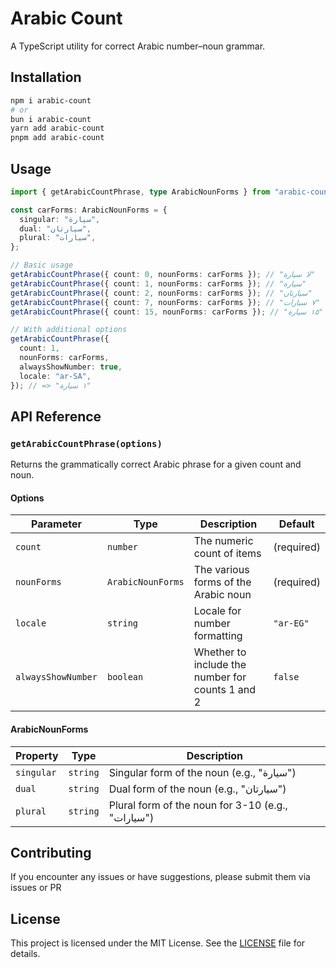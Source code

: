 # Arabic Count

A TypeScript utility for correct Arabic number–noun grammar.

## Installation

```bash
npm i arabic-count
# or
bun i arabic-count
yarn add arabic-count
pnpm add arabic-count
```

## Usage

```typescript
import { getArabicCountPhrase, type ArabicNounForms } from "arabic-count";

const carForms: ArabicNounForms = {
  singular: "سيارة",
  dual: "سيارتان",
  plural: "سيارات",
};

// Basic usage
getArabicCountPhrase({ count: 0, nounForms: carForms }); // "لا سيارة"
getArabicCountPhrase({ count: 1, nounForms: carForms }); // "سيارة"
getArabicCountPhrase({ count: 2, nounForms: carForms }); // "سيارتان"
getArabicCountPhrase({ count: 7, nounForms: carForms }); // "٧ سيارات"
getArabicCountPhrase({ count: 15, nounForms: carForms }); // "١٥ سيارة"

// With additional options
getArabicCountPhrase({
  count: 1,
  nounForms: carForms,
  alwaysShowNumber: true,
  locale: "ar-SA",
}); // => "١ سيارة"
```

## API Reference

### `getArabicCountPhrase(options)`

Returns the grammatically correct Arabic phrase for a given count and noun.

#### Options

| Parameter          | Type              | Description                                      | Default    |
| ------------------ | ----------------- | ------------------------------------------------ | ---------- |
| `count`            | `number`          | The numeric count of items                       | (required) |
| `nounForms`        | `ArabicNounForms` | The various forms of the Arabic noun             | (required) |
| `locale`           | `string`          | Locale for number formatting                     | `"ar-EG"`  |
| `alwaysShowNumber` | `boolean`         | Whether to include the number for counts 1 and 2 | `false`    |

#### ArabicNounForms

| Property   | Type     | Description                                       |
| ---------- | -------- | ------------------------------------------------- |
| `singular` | `string` | Singular form of the noun (e.g., "سيارة")         |
| `dual`     | `string` | Dual form of the noun (e.g., "سيارتان")           |
| `plural`   | `string` | Plural form of the noun for 3-10 (e.g., "سيارات") |

## Contributing

If you encounter any issues or have suggestions, please submit them via issues or PR

## License

This project is licensed under the MIT License. See the [LICENSE](https://github.com/alwalxed/arabic-count/blob/main/LICENSE) file for details.
